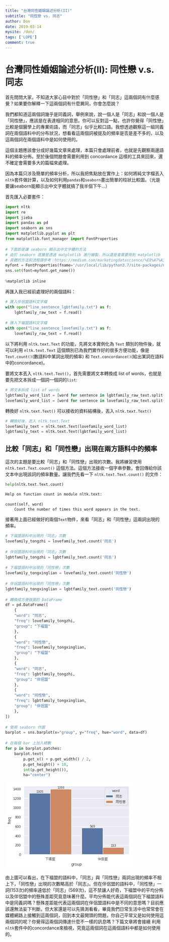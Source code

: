 ```yaml
---
title: "台灣同性婚姻論述分析(II)"
subtitle: "同性戀 vs. 同志"
author: Don
date: 2019-03-14
mysite: /don/
tags: ['LOPE']
comment: true
---
```


# 台灣同性婚姻論述分析(II): 同性戀 v.s. 同志

首先問問大家，不知道大家心目中對於「同性戀」和「同志」這兩個詞有什麼感覺？如果要你解釋一下這兩個詞有什麼異同，你會怎麼說？

我們都知道這兩個詞幾乎是同義詞，舉例來說，說一個人是「同志」和說一個人是「同性戀」，應該是在表達相同的意思。你可以反對這一點，也許你覺得「同性戀」比較是個醫學上的專業術語，而「同志」似乎比較口語。我想透過觀察這一組同義詞在兩個語料中的分布狀況，想看看這兩個詞被提及的頻率是否是差不多的，以及這兩個詞在兩個語料中是如何使用的。

這個主題應該會分成好幾篇文章來處理，本篇只會處理前者，也就是先觀察兩邊語料的頻率分佈。至於後個問題會需要利用到 concordance 這樣的工具來回來，還不確定會需要多大的篇幅來處理。

因為本篇只涉及簡單的頻率分析，所以我把焦點放在實作上：如何將純文字檔丟入`nltk`套件做計算，以及如何利用`pandas`和`seaborn`畫出簡單的柱狀比較圖。（光是要讓seaborn能顯示出中文字體就搞了我半個下午...）

首先匯入必要套件：


```python
import nltk
import re
import jieba
import pandas as pd
import seaborn as sns
import matplotlib.pyplot as plt
from matplotlib.font_manager import FontProperties

# 下面即是讓 seaborn 顯示出中文字體的方法
# 由於 seaborn 底層是透過 matplotlib 進行繪製，所以還是會需要用到 matplotlib
# 具體的方法和流程請參考：https://medium.com/marketingdatascience/%E8%A7%A3%E6%B1%BApython-3-matplotlib%E8%88%87seaborn%E8%A6%96%E8%A6%BA%E5%8C%96%E5%A5%97%E4%BB%B6%E4%B8%AD%E6%96%87%E9%A1%AF%E7%A4%BA%E5%95%8F%E9%A1%8C-f7b3773a889b
myfont = FontProperties(fname='/usr/local/lib/python3.7/site-packages/matplotlib/mpl-data/fonts/ttf/msj.ttf',size=14)
sns.set(font=myfont.get_name())

%matplotlib inline
```

再匯入我已經前處理好的兩個語料：


```python
# 匯入伴侶盟語料文字檔
with open("line_sentence_lgbtfamily.txt") as f:
    lgbtfamily_raw_text = f.read()

# 匯入下福盟語料文字檔    
with open("line_sentence_lovefamily.txt") as f:
    lovefamily_raw_text = f.read()
```

以下將利用 `nltk.text.Text` 的功能，先將文本實例化為 `Text` 類別的物件後，就可以利用 `nltk.text.Text` 這個類別已為我們實作好的很多方便功能，像是`Text.count()`(數語料中某詞出現的頻率) 和 `Text.concordance()`(給出某詞在語料中的concordance)。

要將文本丟入 `nltk.text.Text()`，首先需要將文本轉換成 list of words，也就是要先把文本拆成一個詞一個詞的`list`:


```python
# 將文本拆成 list of words
lgbtfamily_word_list = [word for sentence in lgbtfamily_raw_text.split('\n') for word in sentence.split(' ')]
lovefamily_word_list = [word for sentence in lovefamily_raw_text.split('\n') for word in sentence.split(' ')]
```

轉換好 `nltk.text.Text()` 可以接收的資料結構後，丟入 `nltk.text.Text()`


```python
# 轉換好後，丟入 nltk.text.Text
lovefamily_text = nltk.text.Text(lovefamily_word_list)
lgbtfamily_text = nltk.text.Text(lgbtfamily_word_list)
```

## 比較「同志」和「同性戀」出現在兩方語料中的頻率

這次的主題是要比較「同志」和「同性戀」出現的次數。我將練習使用 `nltk.text.Text.count()` 這個方法。這個方法接收一個字串參數，會回傳給你該文本中出現該詞的頻率數量。讓我們先看一下 `nltk.text.Text.count()` 的文件：


```python
help(nltk.text.Text.count)
```

    Help on function count in module nltk.text:
    
    count(self, word)
        Count the number of times this word appears in the text.
    


接著用上面已經做好的兩個`Text`物件，來看「同志」和「同性戀」這兩詞出現的頻率。


```python
# 下福盟語料中出現的「同志」次數
lovefamily_tongzhi = lovefamily_text.count('同志')

# 伴侶盟語料中出現的「同志」次數
lgbtfamily_tongzhi = lgbtfamily_text.count('同志')

# 下福盟語料中出現的「同性戀」次數
lovefamily_tongxinglian = lovefamily_text.count('同性戀')

# 伴侶盟語料中出現的「同性戀」次數
lgbtfamily_tongxinglian = lgbtfamily_text.count('同性戀')

# 轉換成方便做圖的 DataFrame
df = pd.DataFrame([
    {
    "word": "同志",
    "freq": lovefamily_tongzhi,
    "group": "下福盟"
    },
    {
    "word": "同性戀",
    "freq": lovefamily_tongxinglian,
    "group": "下福盟"
    },
    {
    "word": "同志",
    "freq": lgbtfamily_tongzhi,
    "group": "伴侶盟"
    },
    {
    "word": "同性戀",
    "freq": lgbtfamily_tongxinglian,
    "group": "伴侶盟"
    },
])

# 使用 seaborn 作圖
barplot = sns.barplot(x="group", y="freq", hue="word", data=df)

# 在每個 bar 上加入總數
for p in barplot.patches:
    barplot.text(
        p.get_x() + p.get_width() / 2,
        p.get_height() + 10,
        int(p.get_height()),
        ha="center")
```


![png](index_14_0.png)


由上圖可以看出，在下福盟的語料中，「同志」與「同性戀」兩詞出現的頻率不相上下，「同性戀」出現的次數略高於「同志」。但在伴侶盟的語料中，「同性戀」一詞(153次)的頻率遠低於「同志」(569次)，這不禁讓人好奇，下福盟中的平均分佈以及伴侶盟中的懸殊差距究竟意味著什麼。平均分佈能代表這兩個詞在下福盟語料中是同義詞嗎？懸殊差距能代表這兩個詞在伴侶盟語料中是不同的意思嗎？目前應該還無法妄下判斷。但大家還是可以先猜測看看，畢竟我們日常生活中也常常會在媒體網路上接觸到這兩個詞，回到本文最開頭的問題，你自己平常又是如何使用這兩個詞的呢？你覺得這兩個詞傳達什麼不一樣的訊息嗎？下篇文章將會接續
利用`nltk`套件中的concordance來檢視，究竟這兩個詞在這兩個語料中都是如何使用的。

